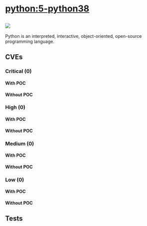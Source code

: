 # [python:5-python38](https://hub.docker.com/_/python?tab=tags)
![](https://img.shields.io/static/v1?label=tag&message=5-python38&color=blue)
---
<p>
Python is an interpreted, interactive, object-oriented, open-source programming language.
</p>

## CVEs
### Critical (0)
#### With POC

#### Without POC


### High (0)
#### With POC

#### Without POC


### Medium (0)
#### With POC

#### Without POC


### Low (0)
#### With POC

#### Without POC


## Tests

